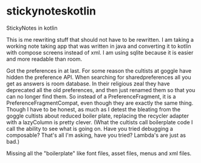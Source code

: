 # stickynoteskotlin
StickyNotes in kotlin

This is me rewriting stuff that should not have to be rewritten.
I am taking a working note taking app that was written in java and converting it to kotlin with compose screens instead of xml.
I am using sqlite because it is easier and more readable than room.

Got the preferences in at last. For some reason the cultists at goggle have hidden the preference API. When searching for sharedpreferences all you get as answers is room database. In their religious zeal they have deprecated all the old preferences, and then just renamed them so that you can no longer find them. So instead of a PreferenceFragment, it is a PreferenceFragmentCompat, even though they are exactly the same thing.
Though I have to be honest, as much as I detest the bleating from the goggle cultists about reduced boiler plate, replacing the recycler adapter with a lazyColumn is pretty clever.
(What the cultists call boilerplate code I call the ability to see what is going on. Have you tried debugging a composable? That's all I'm asking, have you tried? Lambda's are just as bad.)

Missing all the "boilerplate" like font files, asset files, menus and xml files.

